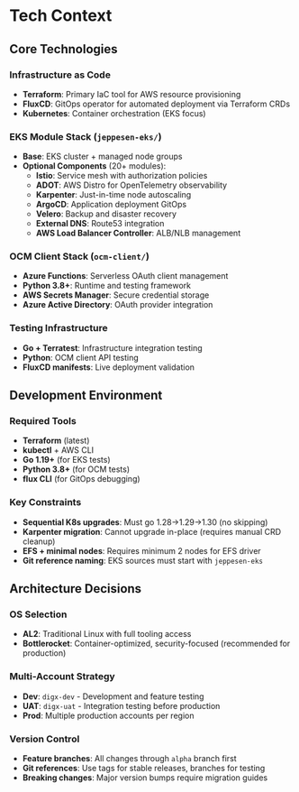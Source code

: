 # Tech Context

## Core Technologies

### Infrastructure as Code
- **Terraform**: Primary IaC tool for AWS resource provisioning
- **FluxCD**: GitOps operator for automated deployment via Terraform CRDs
- **Kubernetes**: Container orchestration (EKS focus)

### EKS Module Stack (`jeppesen-eks/`)
- **Base**: EKS cluster + managed node groups
- **Optional Components** (20+ modules):
  - **Istio**: Service mesh with authorization policies
  - **ADOT**: AWS Distro for OpenTelemetry observability
  - **Karpenter**: Just-in-time node autoscaling
  - **ArgoCD**: Application deployment GitOps
  - **Velero**: Backup and disaster recovery
  - **External DNS**: Route53 integration
  - **AWS Load Balancer Controller**: ALB/NLB management

### OCM Client Stack (`ocm-client/`)
- **Azure Functions**: Serverless OAuth client management
- **Python 3.8+**: Runtime and testing framework
- **AWS Secrets Manager**: Secure credential storage
- **Azure Active Directory**: OAuth provider integration

### Testing Infrastructure
- **Go + Terratest**: Infrastructure integration testing
- **Python**: OCM client API testing
- **FluxCD manifests**: Live deployment validation

## Development Environment

### Required Tools
- **Terraform** (latest)
- **kubectl** + AWS CLI
- **Go 1.19+** (for EKS tests)
- **Python 3.8+** (for OCM tests)
- **flux CLI** (for GitOps debugging)

### Key Constraints
- **Sequential K8s upgrades**: Must go 1.28→1.29→1.30 (no skipping)
- **Karpenter migration**: Cannot upgrade in-place (requires manual CRD cleanup)
- **EFS + minimal nodes**: Requires minimum 2 nodes for EFS driver
- **Git reference naming**: EKS sources must start with `jeppesen-eks`

## Architecture Decisions

### OS Selection
- **AL2**: Traditional Linux with full tooling access
- **Bottlerocket**: Container-optimized, security-focused (recommended for production)

### Multi-Account Strategy
- **Dev**: `digx-dev` - Development and feature testing
- **UAT**: `digx-uat` - Integration testing before production
- **Prod**: Multiple production accounts per region

### Version Control
- **Feature branches**: All changes through `alpha` branch first
- **Git references**: Use tags for stable releases, branches for testing
- **Breaking changes**: Major version bumps require migration guides